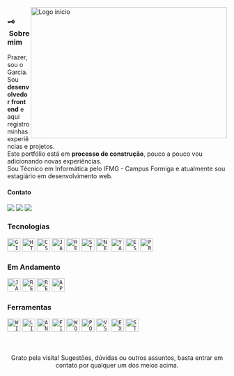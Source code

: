 <img src="https://media.giphy.com/media/f3iwJFOVOwuy7K6FFw/giphy.gif" min-width="450px" max-width="450px" width="450px" height="300px" align="right" alt="Logo inicio">    

<h3> 🗝 &nbsp;Sobre mim </h3>
Prazer, sou o Garcia. Sou <strong>desenvolvedor front end</strong> e aqui registro minhas experiências e projetos.<br>
Este portfólio está em <strong>processo de construção</strong>, pouco a pouco vou adicionando novas experiências.<br>
Sou Técnico em Informática pelo IFMG - Campus Formiga e atualmente sou estagiário em desenvolvimento web.<br>
</p>

<p align="left">
  <h4>Contato</h4>
  </p>

<p align="left">
  <a href="https://www.linkedin.com/in/garcialgt" alt="Linkedin">
  <img src="https://img.shields.io/badge/LinkedIn-0077B5?style=for-the-badge&logo=linkedin&logoColor=white" /></a>

  <a href="http://api.whatsapp.com/send?phone=5537999288997" alt="WhatsApp">
  <img src="https://img.shields.io/badge/WhatsApp-25D366?style=for-the-badge&logo=whatsapp&logoColor=white"/></a>
  
  <a href="mailto:lucasgarcia.art@gmail.com" alt="Instagram">
  <img src="https://img.shields.io/badge/Gmail-D14836?style=for-the-badge&logo=gmail&logoColor=white"/></a>
</p>

<h3>Tecnologias</h3>

<code><img height="30" src="https://img.shields.io/badge/Git-E34F26?style=for-the-badge&logo=git&logoColor=white" alt="GIT"/></code>
  <code><img height="30" src="https://img.shields.io/badge/HTML5-E34F26?style=for-the-badge&logo=html5&logoColor=white" alt="HTML5"/></code>
  <code><img height="30" src="https://img.shields.io/badge/CSS3-1572B6?style=for-the-badge&logo=css3&logoColor=white" alt="CSS3"/></code>
  <code><img height="30" src="https://img.shields.io/badge/JavaScript-F7DF1E?style=for-the-badge&logo=javascript&logoColor=black" alt="JAVASCRIPT"/></code>
   <code><img height="30" src="https://img.shields.io/badge/React-20232A?style=for-the-badge&logo=react&logoColor=61DAFB" alt="REACT"/></code>
   <code><img height="30" src="https://img.shields.io/badge/styled--components-DB7093?style=for-the-badge&logo=styled-components&logoColor=white" alt="STYLED COMPONENTS"/></code>
    <code><img height="30" src="https://img.shields.io/badge/NExtjs-00000F?style=for-the-badge&logo=nextjs&logoColor=white" alt="NEXT"/></code>
    <code><img height="30" src="https://img.shields.io/badge/yarn-2188B6?style=for-the-badge&logo=yarn&logoColor=white" alt="YARN"/></code>
    <code><img height="30" src="https://img.shields.io/badge/eslint-4B32C3?style=for-the-badge&logo=eslint&logoColor=white" alt="ESLINT"/></code>
    <code><img height="30" src="https://img.shields.io/badge/prettier-334651?style=for-the-badge&logo=prettier&logoColor=white" alt="PRETTIER"/>
</code>
   
   


<h3>Em Andamento</h3>

  <code><img height="30" src="https://img.shields.io/badge/JavaScript-F7DF1E?style=for-the-badge&logo=javascript&logoColor=black" alt="JAVASCRIPT"/></code>
  <code><img height="30" src="https://img.shields.io/badge/React-20232A?style=for-the-badge&logo=react&logoColor=61DAFB" alt="REACT"/></code>
     <code><img height="30" src="https://img.shields.io/badge/Redux-593D88?style=for-the-badge&logo=redux&logoColor=white" alt="REDUX"/></code>
     <code><img height="30" src="https://img.shields.io/badge/API's%20rest-1199c9?style=for-the-badge&logo=API&logoColor=white" alt="API"/></code>


<h3>Ferramentas</h3>
<code><img height="30" src="https://camo.githubusercontent.com/41281b9a32f13ac5b9d41ed9bae12c0de662f948f9bf59fd19df354fe49af146/68747470733a2f2f696d672e736869656c64732e696f2f62616467652f57696e646f77732d3030373844363f7374796c653d666f722d7468652d6261646765266c6f676f3d77696e646f7773266c6f676f436f6c6f723d7768697465" alt="WINDOWS"/></code>
<code><img height="30" src="https://img.shields.io/badge/linux-47423E?style=for-the-badge&logo=linux&logoColor=white" alt="LINUX"/></code>
<code><img height="30" src="https://camo.githubusercontent.com/5b7886225855c2c5ac8bcc15effcb289c238c597680d61c24e5e7541af59ee10/68747470733a2f2f696d672e736869656c64732e696f2f62616467652f416e64726f69642d3344444338343f7374796c653d666f722d7468652d6261646765266c6f676f3d616e64726f6964266c6f676f436f6c6f723d7768697465" alt="ANDROID"/></code>
<code><img height="30" src="https://img.shields.io/badge/figma-CA4245?style=for-the-badge&logo=figma&logoColor=white" alt="FIGMA"/></code>
<code><img height="30" src="https://img.shields.io/badge/Microsoft_Word-2B579A?style=for-the-badge&logo=microsoft-word&logoColor=white" alt="WORD"/></code>
<code><img height="30" src="https://img.shields.io/badge/Microsoft_PowerPoint-B7472A?style=for-the-badge&logo=microsoft-powerpoint&logoColor=white" alt="POWERPOINT"/></code>
<code><img height="30" src="https://camo.githubusercontent.com/42ada9cc774b9d2b4cf35691820a881d70657ae42c3a074f00c7e9add6352361/68747470733a2f2f696d672e736869656c64732e696f2f62616467652f56697375616c5f53747564696f5f436f64652d3030373844343f7374796c653d666f722d7468652d6261646765266c6f676f3d76697375616c25323073747564696f253230636f6465266c6f676f436f6c6f723d7768697465" alt="VSCODE"/></code>
<code><img height="30" src="https://img.shields.io/badge/Microsoft_Excel-217346?style=for-the-badge&logo=microsoft-excel&logoColor=white" alt="EXCEL"/></code>
<code><img height="30" src="https://img.shields.io/badge/Stack_Overflow-FE7A16?style=for-the-badge&logo=stack-overflow&logoColor=white" alt="STACK OVERFLOW"/></code>



<p align="center">
<br>
<br>
  Grato pela visita! Sugestões, dúvidas ou outros assuntos, basta entrar em contato por qualquer um dos meios acima.<br>
</p>


<!--
[![garcia-art](https://github-readme-stats.vercel.app/api/top-langs/?username=garcia-art&hide=html&layout=compact&theme=default)](https://github.com/garcia-art/)  -->
<!--
<a href="https://github.com/garcia-art">
  <img align="center" src="https://github-readme-stats.vercel.app/api/top-langs/?username=garcia-art&theme=light&hide_langs_below=1" />
</a> -->
<!--
[![card](https://github-readme-stats.vercel.app/api?username=garcia-art&theme=default)](https://github.com/garcia-art/) -->
